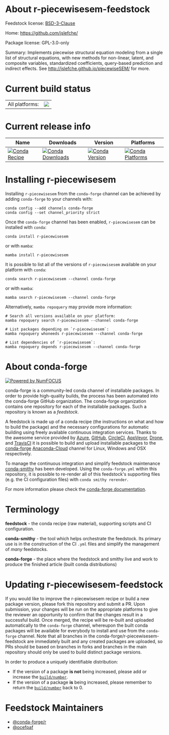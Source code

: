 About r-piecewisesem-feedstock
==============================

Feedstock license: [BSD-3-Clause](https://github.com/conda-forge/r-piecewisesem-feedstock/blob/main/LICENSE.txt)

Home: https://github.com/jslefche/

Package license: GPL-3.0-only

Summary: Implements piecewise structural equation modeling from a single list of structural equations, with new methods for non-linear, latent, and composite variables, standardized coefficients, query-based prediction and indirect effects. See <http://jslefche.github.io/piecewiseSEM/> for more.

Current build status
====================


<table><tr><td>All platforms:</td>
    <td>
      <a href="https://dev.azure.com/conda-forge/feedstock-builds/_build/latest?definitionId=6893&branchName=main">
        <img src="https://dev.azure.com/conda-forge/feedstock-builds/_apis/build/status/r-piecewisesem-feedstock?branchName=main">
      </a>
    </td>
  </tr>
</table>

Current release info
====================

| Name | Downloads | Version | Platforms |
| --- | --- | --- | --- |
| [![Conda Recipe](https://img.shields.io/badge/recipe-r--piecewisesem-green.svg)](https://anaconda.org/conda-forge/r-piecewisesem) | [![Conda Downloads](https://img.shields.io/conda/dn/conda-forge/r-piecewisesem.svg)](https://anaconda.org/conda-forge/r-piecewisesem) | [![Conda Version](https://img.shields.io/conda/vn/conda-forge/r-piecewisesem.svg)](https://anaconda.org/conda-forge/r-piecewisesem) | [![Conda Platforms](https://img.shields.io/conda/pn/conda-forge/r-piecewisesem.svg)](https://anaconda.org/conda-forge/r-piecewisesem) |

Installing r-piecewisesem
=========================

Installing `r-piecewisesem` from the `conda-forge` channel can be achieved by adding `conda-forge` to your channels with:

```
conda config --add channels conda-forge
conda config --set channel_priority strict
```

Once the `conda-forge` channel has been enabled, `r-piecewisesem` can be installed with `conda`:

```
conda install r-piecewisesem
```

or with `mamba`:

```
mamba install r-piecewisesem
```

It is possible to list all of the versions of `r-piecewisesem` available on your platform with `conda`:

```
conda search r-piecewisesem --channel conda-forge
```

or with `mamba`:

```
mamba search r-piecewisesem --channel conda-forge
```

Alternatively, `mamba repoquery` may provide more information:

```
# Search all versions available on your platform:
mamba repoquery search r-piecewisesem --channel conda-forge

# List packages depending on `r-piecewisesem`:
mamba repoquery whoneeds r-piecewisesem --channel conda-forge

# List dependencies of `r-piecewisesem`:
mamba repoquery depends r-piecewisesem --channel conda-forge
```


About conda-forge
=================

[![Powered by
NumFOCUS](https://img.shields.io/badge/powered%20by-NumFOCUS-orange.svg?style=flat&colorA=E1523D&colorB=007D8A)](https://numfocus.org)

conda-forge is a community-led conda channel of installable packages.
In order to provide high-quality builds, the process has been automated into the
conda-forge GitHub organization. The conda-forge organization contains one repository
for each of the installable packages. Such a repository is known as a *feedstock*.

A feedstock is made up of a conda recipe (the instructions on what and how to build
the package) and the necessary configurations for automatic building using freely
available continuous integration services. Thanks to the awesome service provided by
[Azure](https://azure.microsoft.com/en-us/services/devops/), [GitHub](https://github.com/),
[CircleCI](https://circleci.com/), [AppVeyor](https://www.appveyor.com/),
[Drone](https://cloud.drone.io/welcome), and [TravisCI](https://travis-ci.com/)
it is possible to build and upload installable packages to the
[conda-forge](https://anaconda.org/conda-forge) [Anaconda-Cloud](https://anaconda.org/)
channel for Linux, Windows and OSX respectively.

To manage the continuous integration and simplify feedstock maintenance
[conda-smithy](https://github.com/conda-forge/conda-smithy) has been developed.
Using the ``conda-forge.yml`` within this repository, it is possible to re-render all of
this feedstock's supporting files (e.g. the CI configuration files) with ``conda smithy rerender``.

For more information please check the [conda-forge documentation](https://conda-forge.org/docs/).

Terminology
===========

**feedstock** - the conda recipe (raw material), supporting scripts and CI configuration.

**conda-smithy** - the tool which helps orchestrate the feedstock.
                   Its primary use is in the construction of the CI ``.yml`` files
                   and simplify the management of *many* feedstocks.

**conda-forge** - the place where the feedstock and smithy live and work to
                  produce the finished article (built conda distributions)


Updating r-piecewisesem-feedstock
=================================

If you would like to improve the r-piecewisesem recipe or build a new
package version, please fork this repository and submit a PR. Upon submission,
your changes will be run on the appropriate platforms to give the reviewer an
opportunity to confirm that the changes result in a successful build. Once
merged, the recipe will be re-built and uploaded automatically to the
`conda-forge` channel, whereupon the built conda packages will be available for
everybody to install and use from the `conda-forge` channel.
Note that all branches in the conda-forge/r-piecewisesem-feedstock are
immediately built and any created packages are uploaded, so PRs should be based
on branches in forks and branches in the main repository should only be used to
build distinct package versions.

In order to produce a uniquely identifiable distribution:
 * If the version of a package **is not** being increased, please add or increase
   the [``build/number``](https://docs.conda.io/projects/conda-build/en/latest/resources/define-metadata.html#build-number-and-string).
 * If the version of a package **is** being increased, please remember to return
   the [``build/number``](https://docs.conda.io/projects/conda-build/en/latest/resources/define-metadata.html#build-number-and-string)
   back to 0.

Feedstock Maintainers
=====================

* [@conda-forge/r](https://github.com/conda-forge/r/)
* [@ocefpaf](https://github.com/ocefpaf/)

